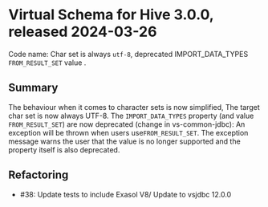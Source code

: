 # Virtual Schema for Hive 3.0.0, released 2024-03-26

Code name: Char set is always `utf-8`, deprecated IMPORT_DATA_TYPES `FROM_RESULT_SET` value .

## Summary

The behaviour when it comes to character sets is now simplified,
The target char set is now always UTF-8.
The `IMPORT_DATA_TYPES` property (and value `FROM_RESULT_SET`) are now deprecated (change in vs-common-jdbc):
An exception will be thrown when users use`FROM_RESULT_SET`. The exception message warns the user that the value is no longer supported and the property itself is also deprecated.

## Refactoring

* #38: Update tests to include Exasol V8/ Update to vsjdbc 12.0.0